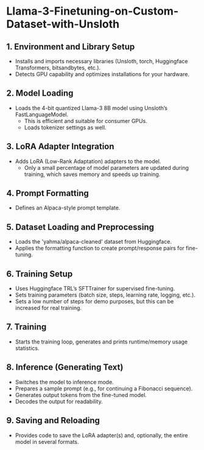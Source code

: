 # Llama-3-Finetuning-on-Custom-Dataset-with-Unsloth

## 1. Environment and Library Setup
- Installs and imports necessary libraries (Unsloth, torch, Huggingface Transformers, bitsandbytes, etc.).
- Detects GPU capability and optimizes installations for your hardware.

## 2. Model Loading
- Loads the 4-bit quantized Llama-3 8B model using Unsloth’s FastLanguageModel.
  - This is efficient and suitable for consumer GPUs.
  - Loads tokenizer settings as well.

## 3. LoRA Adapter Integration
- Adds LoRA (Low-Rank Adaptation) adapters to the model.
  - Only a small percentage of model parameters are updated during training, which saves memory and speeds up training.

## 4. Prompt Formatting
- Defines an Alpaca-style prompt template.

## 5. Dataset Loading and Preprocessing
- Loads the 'yahma/alpaca-cleaned' dataset from Huggingface.
- Applies the formatting function to create prompt/response pairs for fine-tuning.
## 6. Training Setup
- Uses Huggingface TRL’s SFTTrainer for supervised fine-tuning.
- Sets training parameters (batch size, steps, learning rate, logging, etc.).
- Sets a low number of steps for demo purposes, but this can be increased for real training.
## 7. Training
- Starts the training loop, generates and prints runtime/memory usage statistics.
## 8. Inference (Generating Text)
- Switches the model to inference mode.
- Prepares a sample prompt (e.g., for continuing a Fibonacci sequence).
- Generates output tokens from the fine-tuned model.
- Decodes the output for readability.
## 9. Saving and Reloading
- Provides code to save the LoRA adapter(s) and, optionally, the entire model in several formats.
